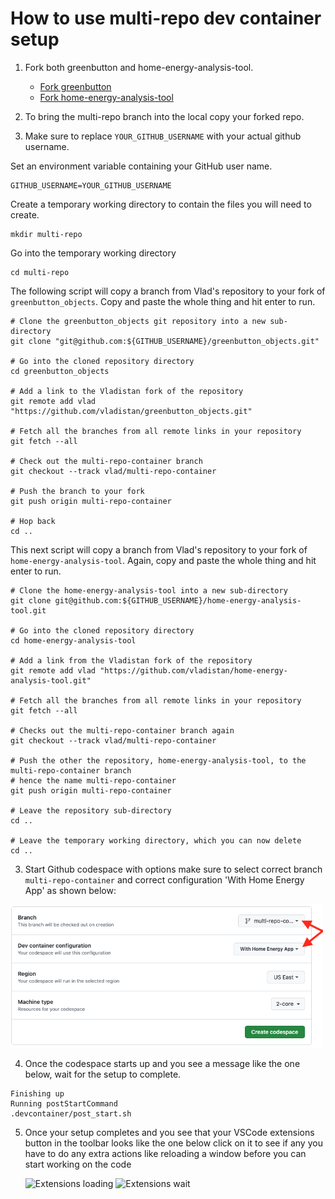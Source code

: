 # How to use multi-repo dev container setup

1. Fork both greenbutton and home-energy-analysis-tool.
   - [Fork greenbutton](https://github.com/codeforboston/greenbutton_objects/fork)
   - [Fork home-energy-analysis-tool](https://github.com/codeforboston/home-energy-analysis-tool/fork)


2. To bring the multi-repo branch into the local copy your forked repo.
3.  Make sure to replace `YOUR_GITHUB_USERNAME` with your actual github username.

Set an environment variable containing your GitHub user name.
```
GITHUB_USERNAME=YOUR_GITHUB_USERNAME
```
Create a temporary working directory to contain the files you will need to create.
```
mkdir multi-repo
```
Go into the temporary working directory
```
cd multi-repo
```

The following script will copy a branch from Vlad's repository to your fork of `greenbutton_objects`.  Copy and paste the whole thing and hit enter to run.
```
# Clone the greenbutton_objects git repository into a new sub-directory
git clone "git@github.com:${GITHUB_USERNAME}/greenbutton_objects.git"

# Go into the cloned repository directory
cd greenbutton_objects

# Add a link to the Vladistan fork of the repository
git remote add vlad "https://github.com/vladistan/greenbutton_objects.git"

# Fetch all the branches from all remote links in your repository
git fetch --all

# Check out the multi-repo-container branch
git checkout --track vlad/multi-repo-container

# Push the branch to your fork
git push origin multi-repo-container

# Hop back
cd ..
```
This next script will copy a branch from Vlad's repository to your fork of `home-energy-analysis-tool`.  Again, copy and paste the whole thing and hit enter to run.
```
# Clone the home-energy-analysis-tool into a new sub-directory
git clone git@github.com:${GITHUB_USERNAME}/home-energy-analysis-tool.git

# Go into the cloned repository directory
cd home-energy-analysis-tool

# Add a link from the Vladistan fork of the repository
git remote add vlad "https://github.com/vladistan/home-energy-analysis-tool.git"

# Fetch all the branches from all remote links in your repository
git fetch --all

# Checks out the multi-repo-container branch again
git checkout --track vlad/multi-repo-container

# Push the other the repository, home-energy-analysis-tool, to the multi-repo-container branch
# hence the name multi-repo-container
git push origin multi-repo-container

# Leave the repository sub-directory
cd ..

# Leave the temporary working directory, which you can now delete
cd ..
```

3. Start Github codespace with options make sure to select correct branch `multi-repo-container` and correct configuration 'With Home Energy App' as shown below:

<img src="images/codespace-multi-repo.png" width="500px" />

4. Once the codespace starts up and you see a message like the one below, wait for the setup to complete.

```
Finishing up
Running postStartCommand
.devcontainer/post_start.sh
```

5. Once your setup completes and you see that your VSCode extensions button in the toolbar looks like the one below click on it to see if any you have to do any extra actions like reloading a window before you can start working on the code

   ![Extensions loading](images/vscode_extension_attention_needed.png)
   ![Extensions wait](images/vscode_extension_wait.png)
